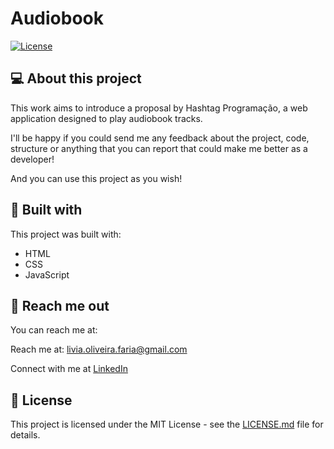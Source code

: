 # Audiobook

<a href="../LICENSE.md">
    <img src="https://img.shields.io/badge/license-MIT-blue.svg" alt="License"/>
</a>

## 💻 About this project

This work aims to introduce a proposal by Hashtag Programação, a web application designed to play audiobook tracks.

I'll be happy if you could send me any feedback about the project, code, structure or anything that you can report that could make me better as a developer!

And you can use this project as you wish!

## 🚀 Built with

This project was built with:

- HTML
- CSS
- JavaScript

## 📩 Reach me out

You can reach me at:

Reach me at: livia.oliveira.faria@gmail.com

Connect with me at [LinkedIn](https://www.linkedin.com/in/liviaolivf/)

## 📝 License

This project is licensed under the MIT License - see the [LICENSE.md](./LICENSE.md) file for details.